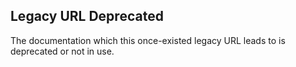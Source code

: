 ## Legacy URL Deprecated

The documentation which this once-existed legacy URL leads to is deprecated or not in use.
